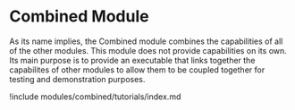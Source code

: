 # Combined Module

As its name implies, the Combined module combines the capabilities of all of the
other modules. This module does not provide capabilities on its own. Its main
purpose is to provide an executable that links together the capabilites of other
modules to allow them to be coupled together for testing and demonstration purposes.

!include modules/combined/tutorials/index.md
